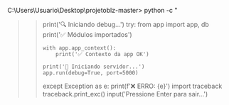  C:\Users\Usuario\Desktop\projetoblz-master> python -c "
>> print('🔍 Iniciando debug...')
>> try:
>>     from app import app, db
>>     print('✅ Módulos importados')
>>
>>     with app.app_context():
>>         print('✅ Contexto da app OK')
>>
>>     print('🚀 Iniciando servidor...')
>>     app.run(debug=True, port=5000)
>>
>> except Exception as e:
>>     print(f'❌ ERRO: {e}')
>>     import traceback
>>     traceback.print_exc()
>>     input('Pressione Enter para sair...')
